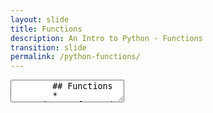 ```yaml
---
layout: slide
title: Functions
description: An Intro to Python - Functions
transition: slide
permalink: /python-functions/
---
```

<section data-markdown>
    <textarea data-template>
        ## Functions
        * 'Containers' for code
        * Named, reusable
        * `def` defines a function:
        ```python
        def sayHello():
            print ("hello")
        ```
        ---
        ## Functions
        functions can take arguments:
        ```python
        def say(what):
            print (what)
        
        say("hello")
        say(1)  # ?
        say([1])
        ```
        ---
        ## Functions
        ...and return values:
        ```python
        def tellMeASecret():
            return "$eCr3t"
        
        print (tellMeASecret())
        ```
        ---
        ## Functions
        ...and return *multiple* values!
        ```python
        def getHostPort():
            return ("nydev1", 3123)
        
        host, port = getHostPort()
        ```
        ---
        ## Functions
        Functions can have *default* arguments:
        ```python
        def getHostPort(host='nydev1', port=8000):
            return (host, port)
        getHostPort('lndev1')
        ```
        ---
        ## Next:
        [Modules](https://aisha-glblcd.github.io/material/python-modules/)
    </textarea>
</section>
